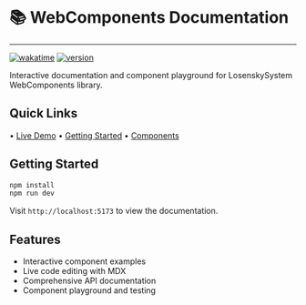 # 📚 WebComponents Documentation

---

[![wakatime](https://wakatime.com/badge/user/018dd279-af88-40d4-86db-db3b3100ed1e/project/05768e5b-7dd1-4b48-b429-224d367dacc7.svg)](https://wakatime.com/badge/user/018dd279-af88-40d4-86db-db3b3100ed1e/project/05768e5b-7dd1-4b48-b429-224d367dacc7)
[![version](https://img.shields.io/badge/version-0.0.0-blue.svg)](https://github.com/losensky-systems/web-components)

Interactive documentation and component playground for LosenskySystem WebComponents library.

## Quick Links

• [Live Demo](#live-demo) • [Getting Started](#getting-started) • [Components](#components)

## Getting Started

```bash
npm install
npm run dev
```

Visit `http://localhost:5173` to view the documentation.

## Features

- Interactive component examples
- Live code editing with MDX
- Comprehensive API documentation
- Component playground and testing